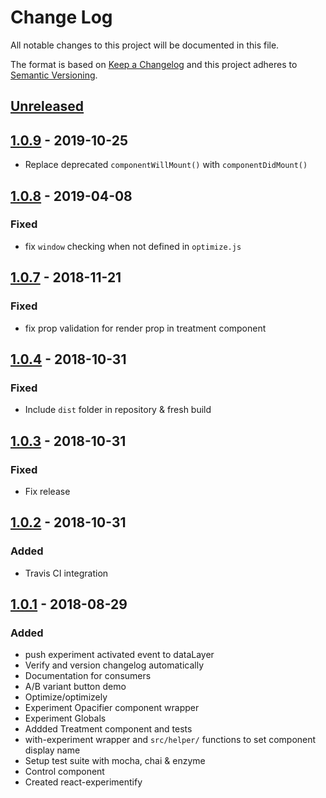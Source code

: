 # Change Log
All notable changes to this project will be documented in this file.

The format is based on [Keep a Changelog](http://keepachangelog.com/)
and this project adheres to [Semantic Versioning](http://semver.org/).

## [Unreleased][]

## [1.0.9][] - 2019-10-25
- Replace deprecated `componentWillMount()` with `componentDidMount()`

## [1.0.8][] - 2019-04-08
### Fixed
- fix `window` checking when not defined in `optimize.js`

## [1.0.7][] - 2018-11-21
### Fixed
- fix prop validation for render prop in treatment component

## [1.0.4][] - 2018-10-31
### Fixed
- Include `dist` folder in repository & fresh build

## [1.0.3][] - 2018-10-31
### Fixed
- Fix release

## [1.0.2][] - 2018-10-31
### Added
- Travis CI integration

## [1.0.1][] - 2018-08-29

### Added
- push experiment activated event to dataLayer
- Verify and version changelog automatically
- Documentation for consumers
- A/B variant button demo
- Optimize/optimizely
- Experiment Opacifier component wrapper
- Experiment Globals
- Addded Treatment component and tests
- with-experiment wrapper and `src/helper/` functions to
  set component display name
- Setup test suite with mocha, chai & enzyme
- Control component
- Created react-experimentify

[Unreleased]: https://github.com/DomainGroupOSS/react-experimentify/compare/v1.0.9...HEAD
[1.0.9]: https://github.com/DomainGroupOSS/react-experimentify/compare/v1.0.8...v1.0.9
[1.0.8]: https://github.com/DomainGroupOSS/react-experimentify/compare/v1.0.7...v1.0.8
[1.0.7]: https://github.com/DomainGroupOSS/react-experimentify/compare/v1.0.4...v1.0.7
[1.0.4]: https://github.com/DomainGroupOSS/react-experimentify/compare/v1.0.3...v1.0.4
[1.0.3]: https://github.com/DomainGroupOSS/react-experimentify/compare/v1.0.2...v1.0.3
[1.0.2]: https://github.com/DomainGroupOSS/react-experimentify/compare/v1.0.1...v1.0.2
[1.0.1]: https://github.com/DomainGroupOSS/react-experimentify/tree/v1.0.1
